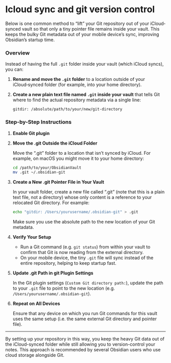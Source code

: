 # Icloud sync and git version control

Below is one common method to “lift” your Git repository out of your iCloud‐synced vault so that only a tiny pointer file remains inside your vault. This keeps the bulky Git metadata out of your mobile device’s sync, improving Obsidian’s startup time.

### Overview

Instead of having the full `.git` folder inside your vault (which iCloud syncs), you can:

1. **Rename and move the `.git` folder** to a location outside of your iCloud‑synced folder (for example, into your home directory).

2. **Create a new plain text file named `.git` inside your vault** that tells Git where to find the actual repository metadata via a single line:
   ```
   gitdir: /absolute/path/to/your/new/git-directory
   ```

### Step-by-Step Instructions

1. **Enable Git plugin**

2. **Move the .git Outside the iCloud Folder**

   Move the “.git” folder to a location that isn’t synced by iCloud. For example, on macOS you might move it to your home directory:

   ```sh
   cd /path/to/your/ObsidianVault
   mv .git ~/.obsidian-git
   ```

3. **Create a New .git Pointer File in Your Vault**

   In your vault folder, create a new file called “.git” (note that this is a plain text file, not a directory) whose only content is a reference to your relocated Git directory. For example:

   ```sh
   echo "gitdir: /Users/yourusername/.obsidian-git" > .git
   ```

   Make sure you use the absolute path to the new location of your Git metadata.

4. **Verify Your Setup**

   - Run a Git command (e.g. `git status`) from within your vault to confirm that Git is now reading from the external directory.
   - On your mobile device, the tiny `.git` file will sync instead of the entire repository, helping to keep startup fast.

5. **Update .git Path in git Plugin Settings**

   In the Git plugin settings (`Custom Git directory path:`), update the path to your `.git` file to point to the new location (e.g. `/Users/yourusername/.obsidian-git`).

6. **Repeat on All Devices**

   Ensure that any device on which you run Git commands for this vault uses the same setup (i.e. the same external Git directory and pointer file).

---

By setting up your repository in this way, you keep the heavy Git data out of the iCloud-synced folder while still allowing you to version-control your notes. This approach is recommended by several Obsidian users who use cloud storage alongside Git.

